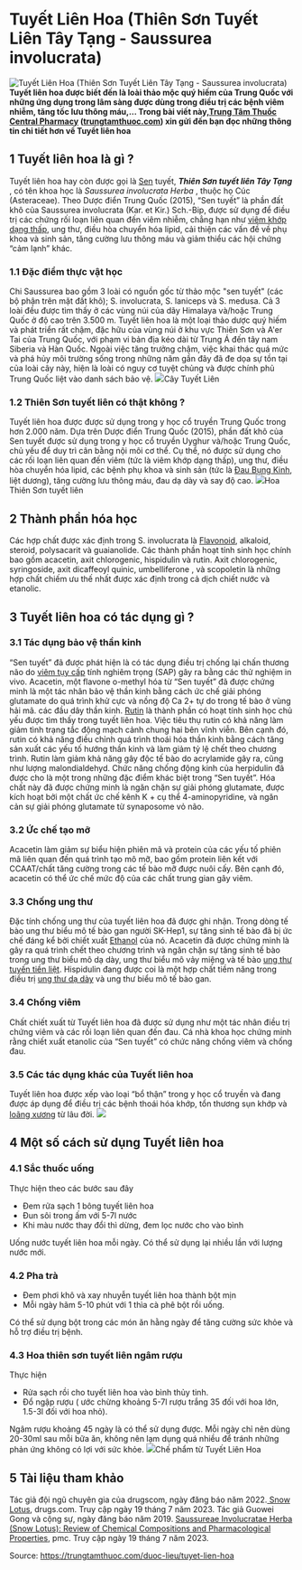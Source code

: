 # Tuyết Liên Hoa (Thiên Sơn Tuyết Liên Tây Tạng - Saussurea involucrata)

![Tuyết Liên Hoa \(Thiên Sơn Tuyết Liên Tây Tạng - Saussurea involucrata\)](https://trungtamthuoc.com/images/others/tuyet-lien-hoa-2-2201.jpg)
**Tuyết liên hoa được biết đến là loài thảo mộc quý hiếm của Trung Quốc với những ứng dụng trong lâm sàng được dùng trong điều trị các bệnh viêm nhiễm, tăng tốc lưu thông máu,... Trong bài viết này,[Trung Tâm Thuốc Central Pharmacy](https://trungtamthuoc.com/ "Trung Tâm Thuốc Central Pharmacy") ([trungtamthuoc.com](https://trungtamthuoc.com/ "trungtamthuoc.com")) xin gửi đến bạn đọc những thông tin chi tiết hơn về Tuyết liên hoa**
##  1 Tuyết liên hoa là gì ? 
Tuyết liên hoa hay còn được gọi là [Sen](https://trungtamthuoc.com/hoat-chat/sen "Sen") tuyết, _**Thiên Sơn tuyết liên Tây Tạng**_ , có tên khoa học là _Saussurea involucrata Herba_ , thuộc họ Cúc (Asteraceae).
Theo Dược điển Trung Quốc (2015), “Sen tuyết” là phần đất khô của Saussurea involucrata (Kar. et Kir.) Sch.-Bip, được sử dụng để điều trị các chứng rối loạn liên quan đến viêm nhiễm, chẳng hạn như [viêm khớp dạng thấp](https://trungtamthuoc.com/bai-viet/viem-khop-dang-thap "viêm khớp dạng thấp"), ung thư, điều hòa chuyển hóa lipid, cải thiện các vấn đề về phụ khoa và sinh sản, tăng cường lưu thông máu và giảm thiểu các hội chứng “cảm lạnh” khác.
### 1.1 Đặc điểm thực vật học
Chi Saussurea bao gồm 3 loài có nguồn gốc từ thảo mộc "sen tuyết" (các bộ phận trên mặt đất khô); S. involucrata, S. laniceps và S. medusa. Cả 3 loài đều được tìm thấy ở các vùng núi của dãy Himalaya và/hoặc Trung Quốc ở độ cao trên 3.500 m. 
Tuyết liên hoa là một loại thảo dược quý hiếm và phát triển rất chậm, đặc hữu của vùng núi ở khu vực Thiên Sơn và A'er Tai của Trung Quốc, với phạm vi bản địa kéo dài từ Trung Á đến tây nam Siberia và Hàn Quốc. 
Ngoài việc tăng trưởng chậm, việc khai thác quá mức và phá hủy môi trường sống trong những năm gần đây đã đe dọa sự tồn tại của loài cây này, hiện là loài có nguy cơ tuyệt chủng và được chính phủ Trung Quốc liệt vào danh sách bảo vệ. 
![](https://trungtamthuoc.com/images/item/tuyet-lien-hoa-3.jpg)Cây Tuyết Liên
### 1.2 Thiên Sơn tuyết liên có thật không ?
Tuyết liên hoa được được sử dụng trong y học cổ truyền Trung Quốc trong hơn 2.000 năm. Dựa trên Dược điển Trung Quốc (2015), phần đất khô của Sen tuyết được sử dụng trong y học cổ truyền Uyghur và/hoặc Trung Quốc, chủ yếu để duy trì cân bằng nội môi cơ thể. Cụ thể, nó được sử dụng cho các rối loạn liên quan đến viêm (tức là viêm khớp dạng thấp), ung thư, điều hòa chuyển hóa lipid, các bệnh phụ khoa và sinh sản (tức là [Đau Bụng Kinh](https://trungtamthuoc.com/bai-viet/cach-dau-bung-kinh-va-phong-tranh-dau-bung-kinh "Đau Bụng Kinh"), liệt dương), tăng cường lưu thông máu, đau dạ dày và say độ cao.
![](https://trungtamthuoc.com/images/item/tuyet-lien-hoa-1.jpg)Hoa Thiên Sơn tuyết liên
##  2 Thành phần hóa học
Các hợp chất được xác định trong S. involucrata là [Flavonoid](https://trungtamthuoc.com/hoat-chat/flavonoid "Flavonoid"), alkaloid, steroid, polysacarit và guaianolide. Các thành phần hoạt tính sinh học chính bao gồm acacetin, axit chlorogenic, hispidulin và rutin. Axit chlorogenic, syringoside, axit dicaffeoyl quinic, umbelliferone , và scopoletin là những hợp chất chiếm ưu thế nhất được xác định trong cả dịch chiết nước và etanolic.
##  3 Tuyết liên hoa có tác dụng gì ?
### 3.1 Tác dụng bảo vệ thần kinh
“Sen tuyết” đã được phát hiện là có tác dụng điều trị chống lại chấn thương não do [viêm tụy cấp](https://trungtamthuoc.com/bai-viet/viem-tuy-cap "viêm tụy cấp") tính nghiêm trọng (SAP) gây ra bằng các thử nghiệm in vivo. 
Acacetin, một flavone o-methyl hóa từ “Sen tuyết” đã được chứng minh là một tác nhân bảo vệ thần kinh bằng cách ức chế giải phóng glutamate do quá trình khử cực và nồng độ Ca 2+ tự do trong tế bào ở vùng hải mã. các đầu dây thần kinh.
[Rutin](https://trungtamthuoc.com/hoat-chat/rutin "Rutin") là thành phần có hoạt tính sinh học chủ yếu được tìm thấy trong tuyết liên hoa. Việc tiêu thụ rutin có khả năng làm giảm tình trạng tắc động mạch cảnh chung hai bên vĩnh viễn. Bên cạnh đó, rutin có khả năng điều chỉnh quá trình thoái hóa thần kinh bằng cách tăng sản xuất các yếu tố hướng thần kinh và làm giảm tỷ lệ chết theo chương trình. Rutin làm giảm khả năng gây độc tế bào do acrylamide gây ra, cũng như lượng malondialdehyd.
Chức năng chống động kinh của herpidulin đã được cho là một trong những đặc điểm khác biệt trong “Sen tuyết”. Hóa chất này đã được chứng minh là ngăn chặn sự giải phóng glutamate, được kích hoạt bởi một chất ức chế kênh K + cụ thể 4-aminopyridine, và ngăn cản sự giải phóng glutamate từ synaposome vỏ não.
### 3.2 Ức chế tạo mỡ
Acacetin làm giảm sự biểu hiện phiên mã và protein của các yếu tố phiên mã liên quan đến quá trình tạo mô mỡ, bao gồm protein liên kết với CCAAT/chất tăng cường trong các tế bào mỡ được nuôi cấy. Bên cạnh đó, acacetin có thể ức chế mức độ của các chất trung gian gây viêm.
### 3.3 Chống ung thư
Đặc tính chống ung thư của tuyết liên hoa đã được ghi nhận. Trong dòng tế bào ung thư biểu mô tế bào gan người SK-Hep1, sự tăng sinh tế bào đã bị ức chế đáng kể bởi chiết xuất [Ethanol](https://trungtamthuoc.com/hoat-chat/ethanol "Ethanol") của nó.
Acacetin đã được chứng minh là gây ra quá trình chết theo chương trình và ngăn chặn sự tăng sinh tế bào trong ung thư biểu mô dạ dày, ung thư biểu mô vảy miệng và tế bào [ung thư tuyến tiền liệt](https://trungtamthuoc.com/bai-viet/ung-thu-tuyen-tien-liet "ung thư tuyến tiền liệt"). Hispidulin đang được coi là một hợp chất tiềm năng trong điều trị [ung thư dạ dày](https://trungtamthuoc.com/bai-viet/trieu-chung-nguyen-nhan-cua-benh-ung-thu-da-day "ung thư dạ dày") và ung thư biểu mô tế bào gan.
### 3.4 Chống viêm
Chất chiết xuất từ ​​Tuyết liên hoa đã được sử dụng như một tác nhân điều trị chứng viêm và các rối loạn liên quan đến đau. Cá nhà khoa học chứng minh rằng chiết xuất etanolic của “Sen tuyết” có chức năng chống viêm và chống đau.
### 3.5 Các tác dụng khác của Tuyết liên hoa
Tuyết liên hoa được xếp vào loại “bổ thận” trong y học cổ truyền và đang được áp dụng để điều trị các bệnh thoái hóa khớp, tổn thương sụn khớp và [loãng xương](https://trungtamthuoc.com/bai-viet/trieu-chung-va-nguyen-nhan-gay-benh-loang-xuong "loãng xương") từ lâu đời.
![](https://trungtamthuoc.com/images/item/tuyet-lien-hoa-4.jpg)
##  4 Một số cách sử dụng Tuyết liên hoa
### 4.1 Sắc thuốc uống
Thực hiện theo các bước sau đây
  * Đem rửa sạch 1 bông tuyết liên hoa
  * Đun sôi trong ấm với 5-7l nước
  * Khi màu nước thay đổi thì dừng, đem lọc nước cho vào bình


Uống nước tuyết liên hoa mỗi ngày. Có thể sử dụng lại nhiều lần với lượng nước mới.
### 4.2 Pha trà
  * Đem phơi khô và xay nhuyễn tuyết liên hoa thành bột mịn
  * Mỗi ngày hãm 5-10 phút với 1 thìa cà phê bột rồi uống.


Có thể sử dụng bột trong các món ăn hằng ngày để tăng cường sức khỏe và hỗ trợ điều trị bệnh.
### 4.3 Hoa thiên sơn tuyết liên ngâm rượu
Thực hiện
  * Rửa sạch rồi cho tuyết liên hoa vào bình thủy tinh.
  * Đổ ngập rượu ( ước chừng khoảng 5-7l rượu trắng 35 đối với hoa lớn, 1.5-3l đối với hoa nhỏ).


Ngâm rượu khoảng 45 ngày là có thể sử dụng được. Mỗi ngày chỉ nên dùng 20-30ml sau mỗi bữa ăn, không nên lạm dụng quá nhiều để tránh những phản ứng không có lợi với sức khỏe.
![](https://trungtamthuoc.com/images/item/tuyet-lien-hoa-5.jpg)Chế phẩm từ Tuyết Liên Hoa
##  5 Tài liệu tham khảo
Tác giả đội ngũ chuyên gia của drugscom, ngày đăng báo năm 2022.[ Snow Lotus](https://www.drugs.com/npp/snow-lotus.html), drugs.com. Truy cập ngày 19 tháng 7 năm 2023.
Tác giả Guowei Gong và cộng sự, ngày đăng báo năm 2019. [Saussureae Involucratae Herba (Snow Lotus): Review of Chemical Compositions and Pharmacological Properties](https://www.ncbi.nlm.nih.gov/pmc/articles/PMC6971814/), pmc. Truy cập ngày 19 tháng 7 năm 2023.


Source: https://trungtamthuoc.com/duoc-lieu/tuyet-lien-hoa